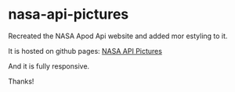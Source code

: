 # nasa-api-pictures

Recreated the NASA Apod Api website and added mor estyling to it.

It is hosted on github pages: [NASA API Pictures](https://erehmaryann.github.io/nasa-api-pictures/) 

And it is fully responsive.

Thanks!
